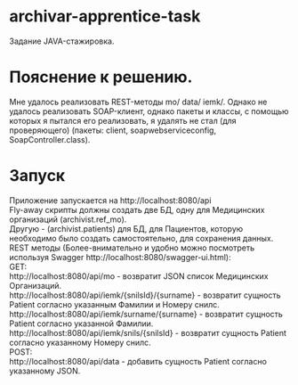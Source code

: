 # archivar-apprentice-task
Задание JAVA-стажировка.
# Пояснение к решению.
Мне удалось реализовать REST-методы mo/ data/ iemk/. Однако не удалось реализовать SOAP-клиент, однако пакеты и классы,
с помощью которых я пытался его реализовать, я удалять не стал (для проверяющего)
(пакеты: client, soapwebserviceconfig, SoapController.class).
# Запуск
Приложение запускается на http://localhost:8080/api \
Fly-away скрипты должны создать две БД, одну для Медицинских организаций (archivist.ref_mo).\
Другую - (archivist.patients) для БД, для Пациентов, которую необходимо было создать самостоятельно, для сохранения данных. \
REST методы (Более-внимательно и удобно можно посмотреть используя Swagger http://localhost:8080/swagger-ui.html): \
GET:\
http://localhost:8080/api/mo - возвратит JSON список Медицинских Организаций. \
http://localhost:8080/api/iemk/{snilsId}/{surname} - возвратит сущность Patient согласно указанным Фамилии и Номеру снилс. \
http://localhost:8080/api/iemk/surname/{surname} - возвратит сущность Patient согласно указанной Фамилии. \
http://localhost:8080/api/iemk/snils/{snilsId} - возвратит сущность Patient согласно указанному Номеру снилс. \
POST: \
http://localhost:8080/api/data - добавить сущность Patient согласно указанному JSON.
